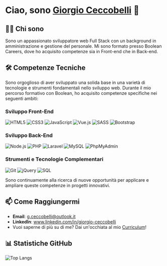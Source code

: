 # Ciao, sono [Giorgio Ceccobelli]() 👋

## 👨‍💻 Chi sono
Sono un appassionato sviluppatore web Full Stack con un background in amministrazione e gestione del personale. Mi sono formato presso Boolean Careers, dove ho acquisito competenze sia in Front-end che in Back-end.

## 🛠 Competenze Tecniche

Sono orgoglioso di aver sviluppato una solida base in una varietà di tecnologie e strumenti fondamentali nello sviluppo web. Durante il mio percorso formativo con Boolean, ho acquisito competenze specifiche nei seguenti ambiti:

### Sviluppo Front-End
![HTML5](https://img.shields.io/badge/-HTML5-E34F26?style=flat&logo=html5&logoColor=white)
![CSS3](https://img.shields.io/badge/-CSS3-1572B6?style=flat&logo=css3)
![JavaScript](https://img.shields.io/badge/-JavaScript-F7DF1E?style=flat&logo=javascript&logoColor=black)
![Vue.js](https://img.shields.io/badge/-Vue.js-4FC08D?style=flat&logo=vuedotjs&logoColor=white)
![SASS](https://img.shields.io/badge/-SASS-CC6699?style=flat&logo=sass&logoColor=white)
![Bootstrap](https://img.shields.io/badge/-Bootstrap-563D7C?style=flat&logo=bootstrap)

### Sviluppo Back-End
![Node.js](https://img.shields.io/badge/-Node.js-339933?style=flat&logo=nodedotjs&logoColor=white)
![PHP](https://img.shields.io/badge/-PHP-777BB4?style=flat&logo=php)
![Laravel](https://img.shields.io/badge/-Laravel-FF2D20?style=flat&logo=laravel&logoColor=white)
![MySQL](https://img.shields.io/badge/-MySQL-4479A1?style=flat&logo=mysql&logoColor=white)
![PhpMyAdmin](https://img.shields.io/badge/-phpMyAdmin-6C78AF?style=flat&logo=phpmyadmin&logoColor=white)

### Strumenti e Tecnologie Complementari
![Git](https://img.shields.io/badge/-Git-F05032?style=flat&logo=git&logoColor=white)
![jQuery](https://img.shields.io/badge/-jQuery-0769AD?style=flat&logo=jquery&logoColor=white)
![SQL](https://img.shields.io/badge/-SQL-336791?style=flat&logo=postgresql&logoColor=white)

Sono continuamente alla ricerca di nuove opportunità per applicare e ampliare queste competenze in progetti innovativi.

<!--
## 📌 Progetti in Evidenza
(Elenco di alcuni dei tuoi progetti con una breve descrizione, tecnologie utilizzate, e link al repository)

<!-- ### Progetto 1: [Nome del Progetto]
- **Descrizione**: [Breve descrizione del progetto]
- **Tecnologie Utilizzate**: [Tecnologie impiegate]
- **Link al Repository**: [URL del repository]

### Progetto 2: [Nome del Progetto]
- **Descrizione**: [Breve descrizione del progetto]
- **Tecnologie Utilizzate**: [Tecnologie impiegate]
- **Link al Repository**: [URL del repository]
-->
## 📫 Come Raggiungermi
- **Email**: g.ceccobelli@outlook.it
- **LinkedIn**: www.linkedin.com/in/giorgio-ceccobelli
- Vuoi saperne di più su di me? Dai un'occhiata al mio [Curriculum](https://www.canva.com/design/DAFzybRhHzc/lq6EDMUjhPeWSXxWexyWEg/view?utm_content=DAFzybRhHzc&utm_campaign=designshare&utm_medium=link&utm_source=editor)!

## 📊 Statistiche GitHub
![Top Langs](https://github-readme-stats.vercel.app/api/top-langs/?username=GioGio4&layout=donut)

<!-- 
## 🌱 Sto Imparando
- [Tecnologie o argomenti che stai attualmente studiando/imparando]


> "Citazione che ti rappresenta o che ti ispira" - Autore
-->

<!--
**GioGio4/GioGio4** is a ✨ _special_ ✨ repository because its `README.md` (this file) appears on your GitHub profile.

Here are some ideas to get you started:

- 🔭 I’m currently working on ...
- 🌱 I’m currently learning ...
- 👯 I’m looking to collaborate on ...
- 🤔 I’m looking for help with ...
- 💬 Ask me about ...
- 📫 How to reach me: ...
- 😄 Pronouns: ...
- ⚡ Fun fact: ...
-->
